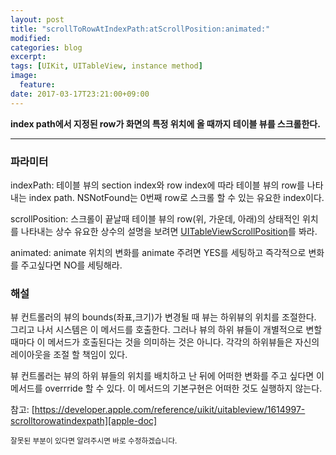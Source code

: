 ```yaml
---
layout: post
title: "scroll​To​Row​At​Index​Path:​at​Scroll​Position:​animated:"
modified:
categories: blog
excerpt:
tags: [UIKit, UITableView, instance method]
image:
  feature:
date: 2017-03-17T23:21:00+09:00
---
```

**index path에서 지정된 row가 화면의 특정 위치에 올 때까지 테이블 뷰를 스크롤한다.**

----
### 파라미터
indexPath: 테이블 뷰의 section index와 row index에 따라 테이블 뷰의 row를 나타내는 index path. NSNotFound는 0번째 row로 스크롤 할 수 있는 유요한 index이다.<br>

scrollPosition: 스크롤이 끝날때 테이블 뷰의 row(위, 가운데, 아래)의 상태적인 위치를 나타내는 상수 유요한 상수의 설명을 보려면 [UITable​View​Scroll​Position][UITable​View​Scroll​Position]를 봐라.<br>

animated: animate 위치의 변화를 animate 주려면 YES를 세팅하고 즉각적으로 변화를 주고싶다면 NO를 세팅해라.

### 해설
뷰 컨트롤러의 뷰의 bounds(좌표,크기)가 변경될 때 뷰는 하위뷰의 위치를 조절한다. 그리고 나서 시스템은 이 메서드를 호출한다.
그러나 뷰의 하위 뷰들이 개별적으로 변할 때마다 이 메서드가 호출된다는 것을 의미하는 것은 아니다.
각각의 하위뷰들은 자신의 레이아웃을 조절 할 책임이 있다.

뷰 컨트롤러는 뷰의 하위 뷰들의 위치를 배치하고 난 뒤에 어떠한 변화를 주고 싶다면 이 메서드를 overrride 할 수 있다.
이 메서드의 기본구현은 어떠한 것도 실행하지 않는다.

참고: [https://developer.apple.com/reference/uikit/uitableview/1614997-scrolltorowatindexpath][apple-doc]


<sub>잘못된 부분이 있다면 알려주시면 바로 수정하겠습니다.</sub>

[UITable​View​Scroll​Position]: https://developer.apple.com/reference/uikit/uitableviewscrollposition?language=objc
[apple-doc]: https://developer.apple.com/reference/uikit/uitableview/1614997-scrolltorowatindexpath